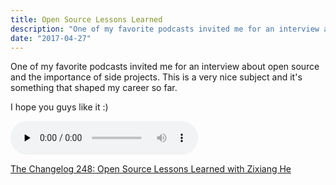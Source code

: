 ```yaml
---
title: Open Source Lessons Learned
description: "One of my favorite podcasts invited me for an interview about open source and the importance of side projects. This is a very nice subject and it's something that shaped my career so far. I hope you guys like it :)"
date: "2017-04-27"
---
```


One of my favorite podcasts invited me for an interview about open source and the importance of side projects. This is a very nice subject and it's something that shaped my career so far.

I hope you guys like it :)

<audio data-theme="night" data-src="https://changelog.com/podcast/248/embed" src="https://cdn.changelog.com/uploads/podcast/248/the-changelog-248.mp3" preload="none" class="changelog-episode" controls></audio><p><a href="https://changelog.com/podcast/248">The Changelog 248: Open Source Lessons Learned with Zixiang He</a></p><script async src="//cdn.changelog.com/embed.js"></script>

